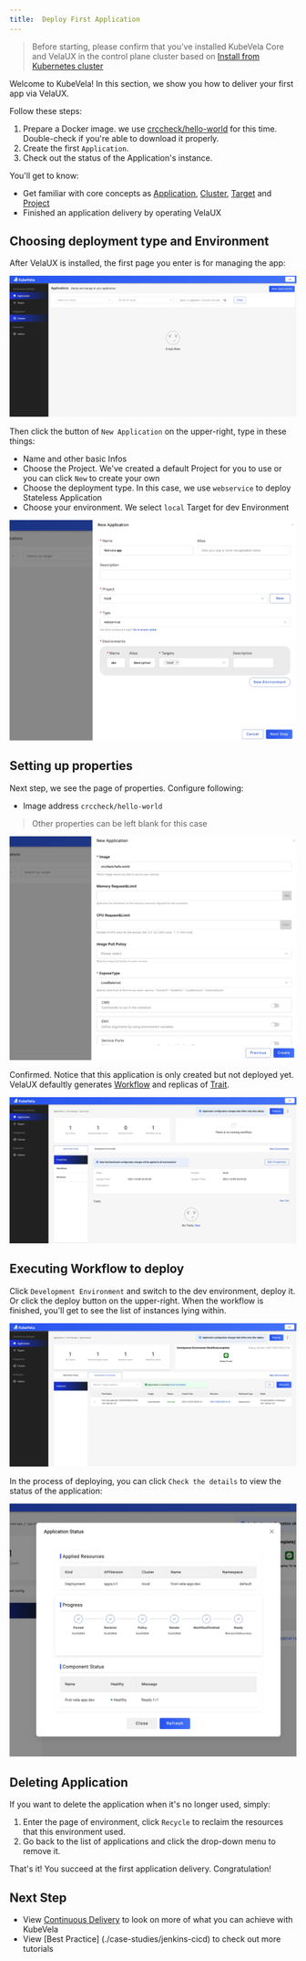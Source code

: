 ```yaml
---
title:  Deploy First Application
---
```


> Before starting, please confirm that you've installed KubeVela Core and VelaUX in the control plane cluster based on [Install from Kubernetes cluster](./install.mdx) 

Welcome to KubeVela! In this section, we show you how to deliver your first app via VelaUX.

Follow these steps:
1. Prepare a Docker image. we use [crccheck/hello-world](https://hub.docker.com/r/crccheck/hello-world) for this time. Double-check if you're able to download it properly.
2. Create the first `Application`.
3. Check out the status of the Application's instance.

You'll get to know:
- Get familiar with core concepts as [Application](./getting-started/core-concept#application), [Cluster](getting-started/core-concept#cluster), [Target](getting-started/core-concept#target) and [Project](getting-started/core-concept#project)
- Finished an application delivery by operating VelaUX

##  Choosing deployment type and Environment

After VelaUX is installed, the first page you enter is for managing the app:

![](./resources/dashboard.png)

Then click the button of `New Application` on the upper-right, type in these things:

- Name and other basic Infos
- Choose the Project. We've created a default Project for you to use or you can click `New` to create your own
- Choose the deployment type. In this case, we use `webservice` to deploy Stateless Application
- Choose your environment. We select `local` Target for dev Environment

![](./resources/new-first-vela-app.png)

## Setting up properties

Next step, we see the page of properties. Configure following:

- Image address `crccheck/hello-world`

> Other properties can be left blank for this case

![](./resources/port-first-vela-app.png)

Confirmed. Notice that this application is only created but not deployed yet. VelaUX defaultly generates [Workflow](./getting-started/core-concept#workflow) and replicas of [Trait](./getting-started/core-concept#trait).

![](./resources/created-first-vela-app.png)

## Executing Workflow to deploy

Click `Development Environment` and switch to the dev environment, deploy it. Or click the deploy button on the upper-right. When the workflow is finished, you'll get to see the list of instances lying within.

![](./resources/succeed-first-vela-app.jpg)

In the process of deploying, you can click `Check the details` to view the status of the application:

![](./resources/status-first-vela-app.jpg)

## Deleting Application

If you want to delete the application when it's no longer used, simply:

1. Enter the page of environment, click `Recycle` to reclaim the resources that this environment used.
2. Go back to the list of applications and click the drop-down menu to remove it. 

That's it! You succeed at the first application delivery. Congratulation!

## Next Step

- View [Continuous Delivery](./deliver-app/k8s-object.mdx) to look on more of what you can achieve with KubeVela
- View [Best Practice] (./case-studies/jenkins-cicd) to check out more tutorials